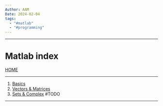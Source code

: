 ```yaml
---
Author: AAM
Date: 2024-02-04
tags:
  - "#matlab"
  - "#programming"
---
```

---
# Matlab index

[HOME](/README.md)

---
1. [Basics](data/01_basics.md)
2. [Vectors & Matrices](data/02_vectors.md)
3. [Sets & Complex](data/03_sets.md) #TODO 
---
